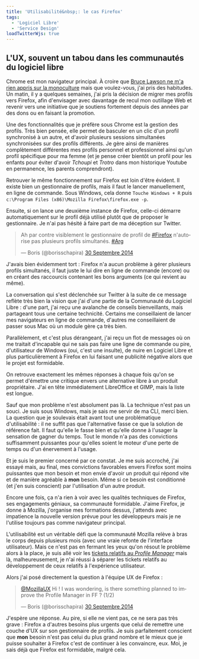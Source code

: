```yaml
---
title: 'Utilisabilité&nbsp;: le cas Firefox'
tags:
  - 'Logiciel Libre'
  - 'Service Design'
loadTwitterWjs: true
---
```


## L'UX, souvent un tabou dans les communautés du logiciel libre

Chrome est mon navigateur principal. À croire que
[Bruce Lawson ne m'a rien appris sur la monoculture](http://vimeo.com/52171395 '"Oh IE6 how we loved you", Bruce Lawson ", Sud Web 2012')
mais que voulez-vous, j'ai pris des habitudes. Un matin, il y a quelques
semaines, j'ai pris la décision de migrer mes profils vers Firefox, afin
d'envisager avec davantage de recul mon outillage Web et revenir vers une
initiative que je soutiens fortement depuis des années par des dons ou en
faisant la promotion.

<!-- more -->

Une des fonctionnalités que je préfère sous Chrome est la gestion des profils.
Très bien pensée, elle permet de basculer en un clic d'un profil synchronisé à
un autre, et d'avoir plusieurs sessions simultanées synchronisées sur des
profils différents. Je gère ainsi de manières complètement différentes mes
profils personnel et professionnel ainsi qu'un profil spécifique pour ma femme
(et je pense créer bientôt un profil pour les enfants pour éviter d'avoir
_Tchoupi_ et _Trotro_ dans mon historique Youtube en permanence, les parents
comprendront).

Retrouver le même fonctionnement sur Firefox est loin d'être évident. Il existe
bien un gestionnaire de profils, mais il faut le lancer manuellement, en ligne
de commande. Sous Windows, cela donne `Touche Windows + R` puis
`c:\Program Files (x86)\Mozilla Firefox\firefox.exe -p`.

Ensuite, si on lance une deuxième instance de Firefox, celle-ci démarre
automatiquement sur le profil déjà utilisé plutôt que de proposer le
gestionnaire. Je n'ai pas hésité à faire part de ma déception sur Twitter.

<blockquote class="twitter-tweet" lang="fr"><p lang="fr" dir="ltr">Ah par contre visiblement le gestionnaire de profil de <a href="https://twitter.com/hashtag/Firefox?src=hash">#Firefox</a> n&#39;autorise pas plusieurs profils simultanés. <a href="https://twitter.com/hashtag/Arg?src=hash">#Arg</a></p>&mdash; Boris (@borisschapira) <a href="https://twitter.com/borisschapira/status/516871050404298752">30 Septembre 2014</a></blockquote>

J'avais bien évidemment tort&nbsp;: Firefox n'a aucun problème à gérer plusieurs
profils simultanés, il faut juste le lui dire en ligne de commande (encore) ou
en créant des raccourcis contenant les bons arguments (ce qui revient au même).

La conversation qui s'est déclenchée sur Twitter à la suite de ce message
reflète très bien la vision que j'ai d'une partie de la Communauté du Logiciel
Libre&nbsp;: d'une part, j'ai reçu une avalanche de conseils bienveillants, mais
partageant tous une certaine technicité. Certains me conseillaient de lancer mes
navigateurs en ligne de commande, d'autres me conseillaient de passer sous Mac
où un module gère ça très bien.

Parallèlement, et c'est plus dérangeant, j'ai reçu un flot de messages où on me
traitait d'incapable qui ne sais pas faire une ligne de commande ou pire,
d'utilisateur de Windows (oui, c'est une insulte), de nuire en Logiciel Libre et
plus particulièrement à Firefox en lui faisant une publicité négative alors que
le projet est formidable.

On retrouve exactement les mêmes réponses à chaque fois qu'on se permet
d'émettre une critique envers une alternative libre à un produit propriétaire.
J'ai en tête immédiatement LibreOffice et GIMP, mais la liste est longue.

Sauf que mon problème n'est absolument pas là. La technique n'est pas un souci.
Je suis sous Windows, mais je sais me servir de ma CLI, merci bien. La question
que je soulevais était avant tout une problématique d'utilisabilité&nbsp;: il ne
suffit pas que l'alternative fasse ce que la solution de référence fait. Il faut
qu'elle le fasse bien et qu'elle donne à l'usager la sensation de gagner du
temps. Tout le monde n'a pas des convictions suffisamment puissantes pour
qu'elles soient le moteur d'une perte de temps ou d'un énervement à l'usage.

Et je suis le premier concerné par ce constat. Je me suis accroché, j'ai essayé
mais, au final, mes convictions favorables envers Firefox sont moins puissantes
que mon besoin et mon envie d'avoir un produit qui répond vite et de manière
agréable à **mon** besoin. Même si ce besoin est conditionné (et j'en suis
conscient) par l'utilisation d'un autre produit.

Encore une fois, ça n'a rien à voir avec les qualités techniques de Firefox, ses
engagements géniaux, sa communauté formidable. J'aime Firefox, je donne à
Mozilla, j'organise mes formations dessus, j'attends avec impatience la nouvelle
version prévue pour les développeurs mais je ne l'utilise toujours pas comme
navigateur principal.

L'utilisabilité est un véritable défi que la communauté Mozilla relève à bras le
corps depuis plusieurs mois (avec une vraie refonte de l'interface utilisateur).
Mais ce n'est pas en fermant les yeux qu'on résout le problème alors à la place,
je suis allé voir les
[tickets relatifs au _Profile Manager_](https://bugzilla.mozilla.org/buglist.cgi?query_format=specific&order=relevance+desc&bug_status=__open__&product=&content=profile+manager&comments=0)
mais là, malheureusement, je n'ai réussi à séparer les tickets relatifs au
développement de ceux relatifs à l'expérience utilisateur.

Alors j'ai posé directement la question à l'équipe UX de Firefox&nbsp;:

<blockquote class="twitter-tweet" lang="fr"><p lang="en" dir="ltr"><a href="https://twitter.com/MozillaUX">@MozillaUX</a> Hi ! I was wondering, is there something planned to improve the Profile Manager in FF ? (1/2)</p>&mdash; Boris (@borisschapira) <a href="https://twitter.com/borisschapira/status/516956859434274816">30 Septembre 2014</a></blockquote>

J'espère une réponse. Au pire, si elle ne vient pas, ce ne sera pas très
grave&nbsp;: Firefox a d'autres besoins plus urgents que celui de remettre une
couche d'UX sur son gestionnaire de profils. Je suis parfaitement conscient que
**mon** besoin n'est pas celui du plus grand nombre et le mieux que je puisse
souhaiter à Firefox c'est de continuer à les convaincre, eux. Moi, je sais déjà
que Firefox est formidable, malgré cela.
